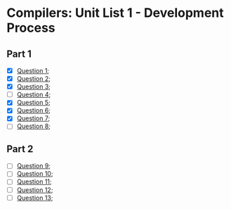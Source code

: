 # Compilers: Unit List 1 - Development Process

## Part 1

- [x] [Question 1](./question_1);
- [x] [Question 2](./question_2);
- [x] [Question 3](./question_3);
- [ ] [Question 4](./question_4);
- [x] [Question 5](./question_5);
- [x] [Question 6](./question_6);
- [x] [Question 7](./question_7);
- [ ] [Question 8](./question_8);

## Part 2

- [ ] [Question 9](./question_9);
- [ ] [Question 10](./question_10);
- [ ] [Question 11](./question_11);
- [ ] [Question 12](./question_12);
- [ ] [Question 13](./question_13);